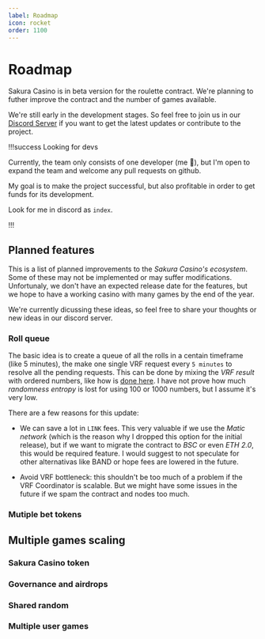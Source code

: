 ```yaml
---
label: Roadmap
icon: rocket
order: 1100
---
```

# Roadmap

Sakura Casino is in beta version for the roulette contract. We're planning to futher improve the contract and the number of games available.

We're still early in the development stages. So feel free to join us in our [Discord Server](https://discord.gg/DHux5uEvrJ) if you want to get the latest updates or contribute to the project.

!!!success Looking for devs

Currently, the team only consists of one developer (me :wave:), but I'm open to expand the team and welcome any pull requests on github.

My goal is to make the project successful, but also profitable in order to get funds for its development.

Look for me in discord as `index`.

!!!

## Planned features

This is a list of planned improvements to the *Sakura Casino's ecosystem*. Some of these may not be implemented or may suffer modifications. Unfortunaly, we don't have an expected release date for the features, but we hope to have a working casino with many games by the end of the year.

We're currently dicussing these ideas, so feel free to share your thoughts or new ideas in our discord server.

### Roll queue

The basic idea is to create a queue of all the rolls in a centain timeframe (like 5 minutes), the make one single VRF request every `5 minutes` to resolve all the pending requests. This can be done by mixing the *VRF result* with ordered numbers, like how is [done here](https://docs.chain.link/docs/get-a-random-number/#making-the-most-out-of-vrf). I have not prove how much *randomness entropy* is lost for using 100 or 1000 numbers, but I assume it's very low.

There are a few reasons for this update:

* We can save a lot in `LINK` fees. This very valuable if we use the *Matic network* (which is the reason why I dropped this option for the initial release), but if we want to migrate the contract to *BSC* or even *ETH 2.0*, this would be required feature. I would suggest to not speculate for other alternativas like BAND or hope fees are lowered in the future.

* Avoid VRF bottleneck: this shouldn't be too much of a problem if the VRF Coordinator is scalable. But we might have some issues in the future if we spam the contract and nodes too much.

### Mutiple bet tokens

## Multiple games scaling
### Sakura Casino token
### Governance and airdrops
### Shared random
### Multiple user games
